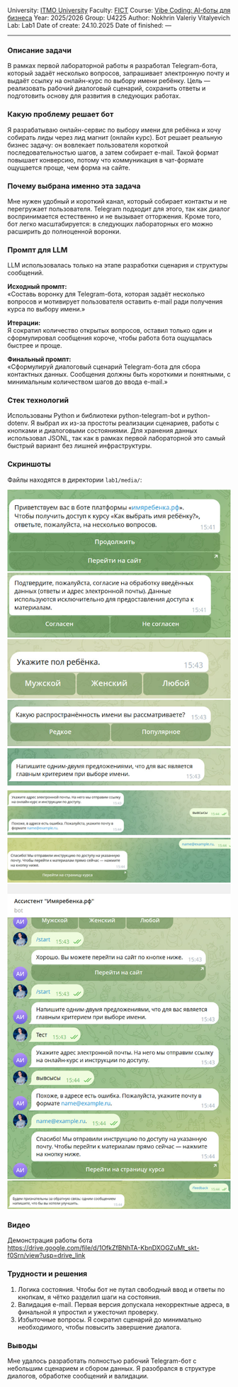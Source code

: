 University: [ITMO University](https://itmo.ru/ru/)
Faculty: [FICT](https://fict.itmo.ru)
Course: [Vibe Coding: AI-боты для бизнеса](https://github.com/itmo-ict-faculty/vibe-coding-for-business)
Year: 2025/2026
Group: U4225
Author: Nokhrin Valeriy Vitalyevich
Lab: Lab1
Date of create: 24.10.2025
Date of finished: —

---

### Описание задачи
В рамках первой лабораторной работы я разработал Telegram-бота, который задаёт несколько вопросов, запрашивает электронную почту и выдаёт ссылку на онлайн-курс по выбору имени ребёнку. Цель — реализовать рабочий диалоговый сценарий, сохранить ответы и подготовить основу для развития в следующих работах.

### Какую проблему решает бот
Я разрабатываю онлайн-сервис по выбору имени для ребёнка и хочу собирать лиды через лид магнит (онлайн курс). Бот решает реальную бизнес задачу: он вовлекает пользователя короткой последовательностью шагов, а затем собирает e-mail. Такой формат повышает конверсию, потому что коммуникация в чат-формате ощущается проще, чем форма на сайте.

### Почему выбрана именно эта задача
Мне нужен удобный и короткий канал, который собирает контакты и не перегружает пользователя. Telegram подходит для этого, так как диалог воспринимается естественно и не вызывает отторжения. Кроме того, бот легко масштабируется: в следующих лабораторных его можно расширить до полноценной воронки.

### Промпт для LLM
LLM использовалась только на этапе разработки сценария и структуры сообщений.

**Исходный промпт:**  
«Составь воронку для Telegram-бота, которая задаёт несколько вопросов и мотивирует пользователя оставить e-mail ради получения курса по выбору имени.»

**Итерации:**  
Я сократил количество открытых вопросов, оставил только один и сформулировал сообщения короче, чтобы работа бота ощущалась быстрее и проще.

**Финальный промпт:**  
«Сформулируй диалоговый сценарий Telegram-бота для сбора контактных данных. Сообщения должны быть короткими и понятными, с минимальным количеством шагов до ввода e-mail.»

### Стек технологий
Использованы Python и библиотеки python-telegram-bot и python-dotenv. Я выбрал их из-за простоты реализации сценариев, работы с кнопками и диалоговыми состояниями. Для хранения данных использовал JSONL, так как в рамках первой лабораторной это самый быстрый вариант без лишней инфраструктуры.

### Скриншоты
Файлы находятся в директории `lab1/media/`:

![s_1](./media/s_1.png)
![s_2](./media/s_2.png)
![s_3](./media/s_3.png)
![s_4](./media/s_4.png)
![s_5](./media/s_5.png)
![s_6](./media/s_6.png)
![s_7](./media/s_7.png)
![s_8](./media/s_8.png)
![s_9](./media/s_9.png)


### Видео
Демонстрация работы бота  
https://drive.google.com/file/d/1OfkZfBNhTA-KbnDXOGZuMt_skt-f0Srn/view?usp=drive_link

### Трудности и решения
1. Логика состояния. Чтобы бот не путал свободный ввод и ответы по кнопкам, я чётко разделил шаги на состояния.  
2. Валидация e-mail. Первая версия допускала некорректные адреса, в финальной я упростил и ужесточил проверку.  
3. Избыточные вопросы. Я сократил сценарий до минимально необходимого, чтобы повысить завершение диалога.

### Выводы
Мне удалось разработать полностью рабочий Telegram-бот с небольшим сценарием и сбором данных. Я разобрался в структуре диалогов, обработке сообщений и валидации.
